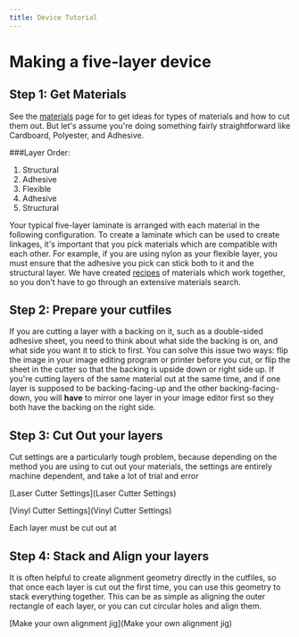 ```yaml
---
title: Device Tutorial
---
```


Making a five-layer device
========================

Step 1: Get Materials
-------------

See the [materials](materials) page for to get ideas for types of materials and how to cut them out.  But let's assume you're doing something fairly straightforward like Cardboard, Polyester, and Adhesive.

###Layer Order:

1. Structural
1. Adhesive
1. Flexible
1. Adhesive
1. Structural

Your typical five-layer laminate is arranged with each material in the following configuration. To create a laminate which can be used to create linkages, it's important that you pick materials which are compatible with each other. For example, if you are using nylon as your flexible layer, you must ensure that the adhesive you pick can stick both to it and the structural layer.  We have created [recipes](recipes) of materials which work together, so you don't have to go through an extensive materials search.

Step 2: Prepare your cutfiles
-------------

If you are cutting a layer with a backing on it, such as a double-sided adhesive sheet, you need to think about what side the backing is on, and what side you want it to stick to first.  You can solve this issue two ways: flip the image in your image editing program or printer before you cut, or flip the sheet in the cutter so that the backing is upside down or right side up.  If you're cutting layers of the same material out at the same time,  and if one layer is supposed to be backing-facing-up and the other backing-facing-down, you will **have** to mirror one layer in your image editor first so they both have the backing on the right side.

Step 3: Cut Out your layers
-------------

Cut settings are a particularly tough problem, because depending on the method you are using to cut out your materials, the settings are entirely machine dependent, and take a lot of trial and error

[Laser Cutter Settings](Laser Cutter Settings)

[Vinyl Cutter Settings](Vinyl Cutter Settings)

Each layer must be cut out at

Step 4: Stack and Align your layers
-------------

It is often helpful to create alignment geometry directly in the cutfiles, so that once each layer is cut out the first time, you can use this geometry to stack everything together.  This can be as simple as aligning the outer rectangle of each layer, or you can cut circular holes and align them.

[Make your own alignment jig](Make your own alignment jig)

